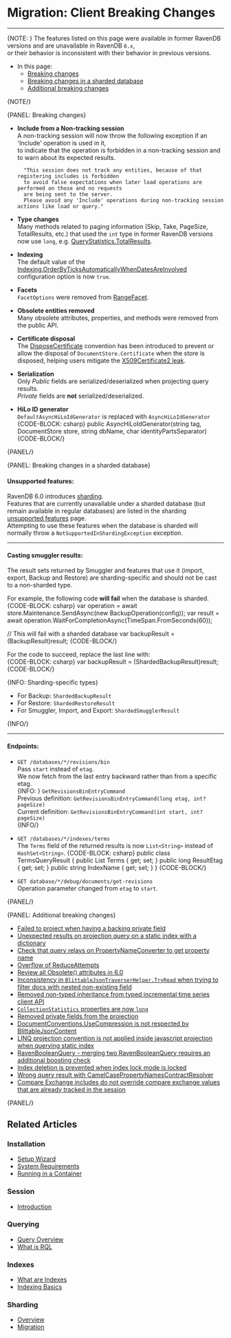 # Migration: Client Breaking Changes
---

{NOTE: }
The features listed on this page were available in former RavenDB versions and are unavailable in RavenDB `6.x`,  
or their behavior is inconsistent with their behavior in previous versions.  

* In this page:
   * [Breaking changes](../../migration/client-api/client-breaking-changes#breaking-changes)  
   * [Breaking changes in a sharded database](../../migration/client-api/client-breaking-changes#breaking-changes-in-a-sharded-database)  
   * [Additional breaking changes](../../migration/client-api/client-breaking-changes#additional-breaking-changes)  

{NOTE/}

{PANEL: Breaking changes}

* **Include from a Non-tracking session**  
  A non-tracking session will now throw the following exception if an 'Include' operation is used in it,  
  to indicate that the operation is forbidden in a non-tracking session and to warn about its expected results.

        "This session does not track any entities, because of that registering includes is forbidden
        to avoid false expectations when later load operations are performed on those and no requests
        are being sent to the server.
        Please avoid any 'Include' operations during non-tracking session actions like load or query."
  
* **Type changes**  
  Many methods related to paging information (Skip, Take, PageSize, TotalResults, etc.) that used the `int` type in former RavenDB versions now use `long`, 
  e.g. [QueryStatistics.TotalResults](../../client-api/session/querying/how-to-get-query-statistics#syntax).

* **Indexing**  
  The default value of the
  [Indexing.OrderByTicksAutomaticallyWhenDatesAreInvolved](../../server/configuration/indexing-configuration#indexing.orderbyticksautomaticallywhendatesareinvolved)
  configuration option is now `true`.  

* **Facets**  
 `FacetOptions` were removed from [RangeFacet](../../indexes/querying/faceted-search#syntax).  

* **Obsolete entities removed**  
  Many obsolete attributes, properties, and methods were removed from the public API. 

* **Certificate disposal**  
  The [DisposeCertificate](../../client-api/configuration/conventions#disposecertificate) convention has been introduced
  to prevent or allow the disposal of `DocumentStore.Certificate` when the store is disposed,
  helping users mitigate the [X509Certificate2 leak](https://snede.net/the-most-dangerous-constructor-in-net/).

* **Serialization**  
  Only _Public_ fields are serialized/deserialized when projecting query results.  
  _Private_ fields are **not** serialized/deserialized.  

* **HiLo ID generator**  
  `DefaultAsyncHiLoIdGenerator` is replaced with `AsyncHiLoIdGenerator`  
  {CODE-BLOCK: csharp}
  public AsyncHiLoIdGenerator(string tag, DocumentStore store, string dbName, char identityPartsSeparator)
  {CODE-BLOCK/}

{PANEL/}

{PANEL: Breaking changes in a sharded database}

#### Unsupported features:  

RavenDB 6.0 introduces [sharding](../../sharding/overview).  
Features that are currently unavailable under a sharded database (but remain available in regular databases)
are listed in the sharding [unsupported features](../../sharding/unsupported) page.  
Attempting to use these features when the database is sharded will normally throw a `NotSupportedInShardingException` exception.  

---

#### Casting smuggler results:  

The result sets returned by Smuggler and features that use it (import, export, Backup 
and Restore) are sharding-specific and should not be cast to a non-sharded type.  

For example, the following code **will fail** when the database is sharded.  
{CODE-BLOCK: csharp}
var operation = await store.Maintenance.SendAsync(new BackupOperation(config));
var result = await operation.WaitForCompletionAsync(TimeSpan.FromSeconds(60));

// This will fail with a sharded database
var backupResult = (BackupResult)result;
{CODE-BLOCK/}

For the code to succeed, replace the last line with:  
{CODE-BLOCK: csharp}
var backupResult = (ShardedBackupResult)result;
{CODE-BLOCK/}

{INFO: Sharding-specific types}

* For Backup: `ShardedBackupResult`  
* For Restore: `ShardedRestoreResult`  
* For Smuggler, Import, and Export: `ShardedSmugglerResult`  

{INFO/}

---

#### Endpoints:

* `GET /databases/*/revisions/bin`  
  Pass `start` instead of `etag`.  
  We now fetch from the last entry backward rather than from a specific etag.  
  {INFO: }
  `GetRevisionsBinEntryCommand`  
  Previous definition: `GetRevisionsBinEntryCommand(long etag, int? pageSize)`  
  Current definition: `GetRevisionsBinEntryCommand(int start, int? pageSize)`  
  {INFO/}

* `GET /databases/*/indexes/terms`  
  The `Terms` field of the returned results is now `List<String>` instead of `HashSet<String>`.
  {CODE-BLOCK: csharp}
  public class TermsQueryResult
  {
     public List<string> Terms { get; set; }
     public long ResultEtag { get; set; }
     public string IndexName { get; set; }
  }
  {CODE-BLOCK/}

* `GET database/*/debug/documents/get-revisions`  
  Operation parameter changed from `etag` to `start`.  

{PANEL/}

{PANEL: Additional breaking changes}

* [Failed to project when having a backing private field](https://issues.hibernatingrhinos.com/issue/RavenDB-18657)  
* [Unexpected results on projection query on a static index with a dictionary](https://issues.hibernatingrhinos.com/issue/RavenDB-19560)  
* [Check that query relays on PropertyNameConverter to get property name](https://issues.hibernatingrhinos.com/issue/RavenDB-19209)  
* [Overflow of ReduceAttempts](https://issues.hibernatingrhinos.com/issue/RavenDB-19729)  
* [Review all Obsolete() attributes in 6.0](https://issues.hibernatingrhinos.com/issue/RavenDB-19989)  
* [Inconsistency in `BlittableJsonTraverserHelper.TryRead` when trying to filter docs with nested non-existing field](https://issues.hibernatingrhinos.com/issue/RavenDB-19856)  
* [Removed non-typed inheritance from typed incremental time series client API](https://issues.hibernatingrhinos.com/issue/RavenDB-19511)  
* [`CollectionStatistics` properties are now `long`](https://issues.hibernatingrhinos.com/issue/RavenDB-19602)  
* [Removed private fields from the projection](https://issues.hibernatingrhinos.com/issue/RavenDB-18865)  
* [DocumentConventions.UseCompression is not respected by BlittableJsonContent](https://issues.hibernatingrhinos.com/issue/RavenDB-20057)  
* [LINQ projection convention is not applied inside javascript projection when querying static index](https://issues.hibernatingrhinos.com/issue/RavenDB-17708)  
* [RavenBooleanQuery - merging two RavenBooleanQuery requires an additional boosting check](https://issues.hibernatingrhinos.com/issue/RavenDB-20449)  
* [Index deletion is prevented when index lock mode is locked](https://issues.hibernatingrhinos.com/issue/RavenDB-19239)  
* [Wrong query result with CamelCasePropertyNamesContractResolver](https://issues.hibernatingrhinos.com/issue/RavenDB-20634)  
* [Compare Exchange includes do not override compare exchange values that are already tracked in the session](https://issues.hibernatingrhinos.com/issue/RavenDB-21069)  

{PANEL/}

## Related Articles

### Installation
- [Setup Wizard](../../start/installation/setup-wizard)  
- [System Requirements](../../start/installation/system-requirements)  
- [Running in a Container](../../start/containers/overview)  

### Session
- [Introduction](../../client-api/session/what-is-a-session-and-how-does-it-work)  

### Querying
- [Query Overview](../../client-api/session/querying/how-to-query) 
- [What is RQL](../../client-api/session/querying/what-is-rql)  

### Indexes
- [What are Indexes](../../indexes/what-are-indexes)  
- [Indexing Basics](../../indexes/indexing-basics)  

### Sharding
- [Overview](../../sharding/overview)  
- [Migration](../../sharding/migration)  
